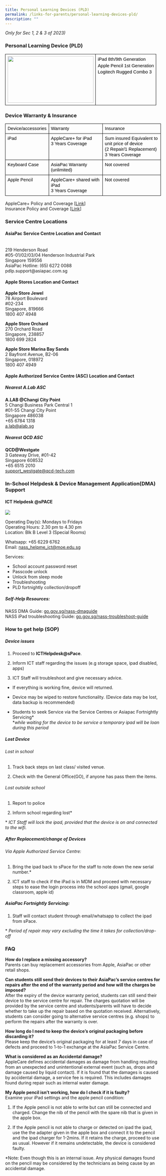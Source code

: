 ```yaml
---
title: Personal Learning Devices (PLD)
permalink: /links-for-parents/personal-learning-devices-pld/
description: ""
---
```

*Only for Sec 1, 2 &amp; 3 of 2023)*
### **Personal Learning Device (PLD)**
<table style="border:none;border-collapse:collapse;table-layout:fixed;width:468pt"><colgroup><col><col></colgroup><tbody><tr style="height:0pt"><td style="border-left:solid #000000 1pt;border-right:solid #000000 1pt;border-bottom:solid #000000 1pt;border-top:solid #000000 1pt;vertical-align:top;padding:5pt 5pt 5pt 5pt;overflow:hidden;overflow-wrap:break-word;"><p style="line-height:1.2;margin-top:0pt;margin-bottom:0pt;" dir="ltr"><span style="font-size:11pt;font-family:Arial;color:#000000;background-color:transparent;font-weight:400;font-style:normal;font-variant:normal;text-decoration:none;vertical-align:baseline;white-space:pre;white-space:pre-wrap;"><span style="border:none;display:inline-block;overflow:hidden;width:278px;height:151px;"><img style="margin-left:0px;margin-top:0px;" height="151" width="278" src="https://lh5.googleusercontent.com/LR3KR3gS9V4MS9M-m3pgZ3W32Tkmwgaxgm3-zc8bg35jVyWwrfvbPLEqODRAGzo8ZFa5CWZQG6YmZ2achFTcFoPJhUXWj__2shxMituJ6Re8zOhq09ADNXiQt2pKZSkwzk0EYZSyRk1lrw9sKmEK9Tc"></span></span></p></td><td style="border-left:solid #000000 1pt;border-right:solid #000000 1pt;border-bottom:solid #000000 1pt;border-top:solid #000000 1pt;vertical-align:top;padding:5pt 5pt 5pt 5pt;overflow:hidden;overflow-wrap:break-word;"><p style="line-height:1.38;margin-top:0pt;margin-bottom:0pt;" dir="ltr"><span style="font-size:11pt;font-family:Arial;color:#000000;background-color:transparent;font-weight:400;font-style:normal;font-variant:normal;text-decoration:none;vertical-align:baseline;white-space:pre;white-space:pre-wrap;">iPad 8th/9th Generation</span></p><p style="line-height:1.38;margin-top:0pt;margin-bottom:0pt;" dir="ltr"><span style="font-size:11pt;font-family:Arial;color:#000000;background-color:transparent;font-weight:400;font-style:normal;font-variant:normal;text-decoration:none;vertical-align:baseline;white-space:pre;white-space:pre-wrap;">Apple Pencil 1st Generation</span></p><p style="line-height:1.38;margin-top:0pt;margin-bottom:0pt;" dir="ltr"><span style="font-size:11pt;font-family:Arial;color:#000000;background-color:transparent;font-weight:400;font-style:normal;font-variant:normal;text-decoration:none;vertical-align:baseline;white-space:pre;white-space:pre-wrap;">Logitech Rugged Combo 3</span></p></td></tr></tbody></table>

### **Device Warranty &amp; Insurance**
<table style="border:none;border-collapse:collapse;"><colgroup><col width="111"><col width="250"><col width="263"></colgroup><tbody><tr style="height:0pt"><td style="border-left:solid #000000 1pt;border-right:solid #000000 1pt;border-bottom:solid #000000 1pt;border-top:solid #000000 1pt;vertical-align:top;padding:5pt 5pt 5pt 5pt;overflow:hidden;overflow-wrap:break-word;"><p style="line-height:1.2;margin-top:0pt;margin-bottom:0pt;" dir="ltr"><span style="font-size:11pt;font-family:Arial;color:#000000;background-color:transparent;font-weight:400;font-style:normal;font-variant:normal;text-decoration:none;vertical-align:baseline;white-space:pre;white-space:pre-wrap;">Device/accessories</span></p></td><td style="border-left:solid #000000 1pt;border-right:solid #000000 1pt;border-bottom:solid #000000 1pt;border-top:solid #000000 1pt;vertical-align:top;padding:5pt 5pt 5pt 5pt;overflow:hidden;overflow-wrap:break-word;"><p style="line-height:1.2;margin-top:0pt;margin-bottom:0pt;" dir="ltr"><span style="font-size:11pt;font-family:Arial;color:#000000;background-color:transparent;font-weight:400;font-style:normal;font-variant:normal;text-decoration:none;vertical-align:baseline;white-space:pre;white-space:pre-wrap;">Warranty</span></p></td><td style="border-left:solid #000000 1pt;border-right:solid #000000 1pt;border-bottom:solid #000000 1pt;border-top:solid #000000 1pt;vertical-align:top;padding:5pt 5pt 5pt 5pt;overflow:hidden;overflow-wrap:break-word;"><p style="line-height:1.2;margin-top:0pt;margin-bottom:0pt;" dir="ltr"><span style="font-size:11pt;font-family:Arial;color:#000000;background-color:transparent;font-weight:400;font-style:normal;font-variant:normal;text-decoration:none;vertical-align:baseline;white-space:pre;white-space:pre-wrap;">Insurance</span></p></td></tr><tr style="height:0pt"><td style="border-left:solid #000000 1pt;border-right:solid #000000 1pt;border-bottom:solid #000000 1pt;border-top:solid #000000 1pt;vertical-align:top;padding:5pt 5pt 5pt 5pt;overflow:hidden;overflow-wrap:break-word;"><p style="line-height:1.2;margin-top:0pt;margin-bottom:0pt;" dir="ltr"><span style="font-size:11pt;font-family:Arial;color:#000000;background-color:transparent;font-weight:400;font-style:normal;font-variant:normal;text-decoration:none;vertical-align:baseline;white-space:pre;white-space:pre-wrap;">iPad</span></p></td><td style="border-left:solid #000000 1pt;border-right:solid #000000 1pt;border-bottom:solid #000000 1pt;border-top:solid #000000 1pt;vertical-align:top;padding:5pt 5pt 5pt 5pt;overflow:hidden;overflow-wrap:break-word;"><p style="line-height:1.2;margin-top:0pt;margin-bottom:0pt;" dir="ltr"><span style="font-size:11pt;font-family:Arial;color:#000000;background-color:transparent;font-weight:400;font-style:normal;font-variant:normal;text-decoration:none;vertical-align:baseline;white-space:pre;white-space:pre-wrap;">AppleCare+ for iPad</span><span style="font-size:11pt;font-family:Arial;color:#000000;background-color:transparent;font-weight:400;font-style:normal;font-variant:normal;text-decoration:none;vertical-align:baseline;white-space:pre;white-space:pre-wrap;"><br></span><span style="font-size:11pt;font-family:Arial;color:#000000;background-color:transparent;font-weight:400;font-style:normal;font-variant:normal;text-decoration:none;vertical-align:baseline;white-space:pre;white-space:pre-wrap;">3 Years Coverage</span></p></td><td style="border-left:solid #000000 1pt;border-right:solid #000000 1pt;border-bottom:solid #000000 1pt;border-top:solid #000000 1pt;vertical-align:top;padding:5pt 5pt 5pt 5pt;overflow:hidden;overflow-wrap:break-word;"><p style="line-height:1.2;margin-top:0pt;margin-bottom:0pt;" dir="ltr"><span style="font-size:11pt;font-family:Arial;color:#000000;background-color:transparent;font-weight:400;font-style:normal;font-variant:normal;text-decoration:none;vertical-align:baseline;white-space:pre;white-space:pre-wrap;">Sum insured Equivalent to unit price of device</span></p><p style="line-height:1.2;margin-top:0pt;margin-bottom:0pt;" dir="ltr"><span style="font-size:11pt;font-family:Arial;color:#000000;background-color:transparent;font-weight:400;font-style:normal;font-variant:normal;text-decoration:none;vertical-align:baseline;white-space:pre;white-space:pre-wrap;">(2 Repair/1 Replacement)</span></p><p style="line-height:1.2;margin-top:0pt;margin-bottom:0pt;" dir="ltr"><span style="font-size:11pt;font-family:Arial;color:#000000;background-color:transparent;font-weight:400;font-style:normal;font-variant:normal;text-decoration:none;vertical-align:baseline;white-space:pre;white-space:pre-wrap;">3 Years Coverage</span></p></td></tr><tr style="height:0pt"><td style="border-left:solid #000000 1pt;border-right:solid #000000 1pt;border-bottom:solid #000000 1pt;border-top:solid #000000 1pt;vertical-align:top;padding:5pt 5pt 5pt 5pt;overflow:hidden;overflow-wrap:break-word;"><p style="line-height:1.2;margin-top:0pt;margin-bottom:0pt;" dir="ltr"><span style="font-size:11pt;font-family:Arial;color:#000000;background-color:transparent;font-weight:400;font-style:normal;font-variant:normal;text-decoration:none;vertical-align:baseline;white-space:pre;white-space:pre-wrap;">Keyboard Case</span></p></td><td style="border-left:solid #000000 1pt;border-right:solid #000000 1pt;border-bottom:solid #000000 1pt;border-top:solid #000000 1pt;vertical-align:top;padding:5pt 5pt 5pt 5pt;overflow:hidden;overflow-wrap:break-word;"><p style="line-height:1.2;margin-top:0pt;margin-bottom:0pt;" dir="ltr"><span style="font-size:11pt;font-family:Arial;color:#000000;background-color:transparent;font-weight:400;font-style:normal;font-variant:normal;text-decoration:none;vertical-align:baseline;white-space:pre;white-space:pre-wrap;">AsiaPac Warranty (unlimited)</span></p></td><td style="border-left:solid #000000 1pt;border-right:solid #000000 1pt;border-bottom:solid #000000 1pt;border-top:solid #000000 1pt;vertical-align:top;padding:5pt 5pt 5pt 5pt;overflow:hidden;overflow-wrap:break-word;"><p style="line-height:1.2;margin-top:0pt;margin-bottom:0pt;" dir="ltr"><span style="font-size:11pt;font-family:Arial;color:#000000;background-color:transparent;font-weight:400;font-style:normal;font-variant:normal;text-decoration:none;vertical-align:baseline;white-space:pre;white-space:pre-wrap;">Not covered</span></p></td></tr><tr style="height:0pt"><td style="border-left:solid #000000 1pt;border-right:solid #000000 1pt;border-bottom:solid #000000 1pt;border-top:solid #000000 1pt;vertical-align:top;padding:5pt 5pt 5pt 5pt;overflow:hidden;overflow-wrap:break-word;"><p style="line-height:1.2;margin-top:0pt;margin-bottom:0pt;" dir="ltr"><span style="font-size:11pt;font-family:Arial;color:#000000;background-color:transparent;font-weight:400;font-style:normal;font-variant:normal;text-decoration:none;vertical-align:baseline;white-space:pre;white-space:pre-wrap;">Apple Pencil</span></p></td><td style="border-left:solid #000000 1pt;border-right:solid #000000 1pt;border-bottom:solid #000000 1pt;border-top:solid #000000 1pt;vertical-align:top;padding:5pt 5pt 5pt 5pt;overflow:hidden;overflow-wrap:break-word;"><p style="line-height:1.2;margin-top:0pt;margin-bottom:0pt;" dir="ltr"><span style="font-size:11pt;font-family:Arial;color:#000000;background-color:transparent;font-weight:400;font-style:normal;font-variant:normal;text-decoration:none;vertical-align:baseline;white-space:pre;white-space:pre-wrap;">AppleCare+ shared with iPad</span></p><p style="line-height:1.2;margin-top:0pt;margin-bottom:0pt;" dir="ltr"><span style="font-size:11pt;font-family:Arial;color:#000000;background-color:transparent;font-weight:400;font-style:normal;font-variant:normal;text-decoration:none;vertical-align:baseline;white-space:pre;white-space:pre-wrap;">3 Years Coverage</span></p></td><td style="border-left:solid #000000 1pt;border-right:solid #000000 1pt;border-bottom:solid #000000 1pt;border-top:solid #000000 1pt;vertical-align:top;padding:5pt 5pt 5pt 5pt;overflow:hidden;overflow-wrap:break-word;"><p style="line-height:1.2;margin-top:0pt;margin-bottom:0pt;" dir="ltr"><span style="font-size:11pt;font-family:Arial;color:#000000;background-color:transparent;font-weight:400;font-style:normal;font-variant:normal;text-decoration:none;vertical-align:baseline;white-space:pre;white-space:pre-wrap;">Not covered</span></p></td></tr></tbody></table>

AppleCare+ Policy and Coverage \[[Link](https://www.apple.com/sg/legal/sales-support/applecare/applecareplus/apac-en/)\]<br>
Insurance Policy and Coverage \[[Link](https://www.ngeeannsec.moe.edu.sg/files/Insurance%20and%20Warranty%20for%20PDLP%20AP1%20Webpage%20v1.pdf)\]

### **Service Centre Locations**


#### AsiaPac Service Centre Location and Contact
<br>
219 Henderson Road <br>#05-01/02/03/04 Henderson Industrial Park 
<br>Singapore 159556
<br>
AsiaPac Hotline: (65) 6272 0088
<br>pdlp.support@asiapac.com.sg  
  

#### Apple Stores Location and Contact


**Apple Store Jewel**
<br>78 Airport Boulevard
<br>#02-234
<br>Singapore, 819666
<br>1800 407 4948

  

**Apple Store Orchard**
<br>270 Orchard Road
<br>Singapore, 238857
<br>1800 699 2824  
  

**Apple Store Marina Bay Sands**
<br>2 Bayfront Avenue, B2-06
<br>Singapore, 018972
<br>1800 407 4949

#### Apple Authorized Service Centre (ASC) Location and Contact

##### Nearest A.Lab ASC

**A.LAB @Changi City Point**
<br>5 Changi Business Park Central 1
<br>#01-55 Changi City Point
<br>Singapore 486038
<br>+65 6784 1318
<br>a.lab@alab.sg

  

##### Nearest QCD ASC
**QCD@Westgate**
<br>3 Gateway Drive, #01-42
<br>Singapore 608532
<br>+65 6515 2010
<br>support_westgate@qcd-tech.com

  

### **In-School Helpdesk &amp; Device Management Application(DMA) Support**


#### ICT Helpdesk @sPACE


![](https://lh3.googleusercontent.com/Uy6oN9lNm2NZJLCGhWxCLKJSgGKJxBeOv_e6HlXgQwIe5pcsGA4ddXyOBMe7h_x9a6gp1jFwwTPUGzv_tzAGKMbCwHELnRC260LTl7gu_GHERdruMwclHOOfVE1BlgiUGrXSfVZnc8T_5p2QKMRg3HA)

Operating Day(s): Mondays to Fridays&nbsp;
<br>
Operating Hours: 2.30 pm to 4.30 pm
<br>
Location: Blk B Level 3 (Special Rooms)


Whatsapp: +65 6229 6762
<br>
Email: nass_helpme_ict@moe.edu.sg

  

Services:<br>
- School account password reset
- Passcode unlock
- Unlock from sleep mode
- Troubleshooting&nbsp;
- PLD fortnightly collection/dropoff

##### Self-Help Resources:
NASS DMA Guide: [go.gov.sg/nass-dmaguide](go.gov.sg/nass-dmaguide)
<br>
NASS iPad troubleshooting Guide: [go.gov.sg/nass-troubleshoot-guide](go.gov.sg/nass-troubleshoot-guide)

  

### **How to get help (SOP)**
##### Device issues


1.  Proceed to **ICTHelpdesk@sPace**.
    
2.  Inform ICT staff regarding the issues (e.g storage space, ipad disabled, apps)
    
3.  ICT Staff will troubleshoot and give necessary advice.
    

- If everything is working fine, device will returned.
    
- Device may be wiped to restore functionality. (Device data may be lost, data backup is recommended)
    
-  Students to seek Service via the Service Centres or Asiapac Fortnightly Servicing\*
<br>\**while waiting for the device to be service a temporary ipad will be loan during this period*

##### Lost Device


###### Lost in school

1.  Track back steps on last class/ visited venue.
    
2.  Check with the General Office(GO), if anyone has pass them the items.
    

  

###### Lost outside school

1.  Report to police&nbsp;
    
2.  Inform school regarding lost\*

\* *ICT Staff will lock the ipad, provided that the device is on and connected to the wifi.*

##### After Replacement/change of Devices


###### Via Apple Authorized Service Centre:

1. Bring the ipad back to sPace for the staff to note down the new serial number.\*

2. ICT staff to check if the iPad is in MDM and proceed with necessary steps to ease the login process into the school apps (gmail, google classroom, apple id)

##### AsiaPac Fortnightly Servicing:

1. Staff will contact student through email/whatsapp to collect the ipad from sPace.

\* *Period of repair may vary excluding the time it takes for collection/drop-off*
  

### **FAQ**

**How do I replace a missing accessory?**
<br>
Parents can buy replacement accessories from Apple, AsiaPac or other retail shops.

  

**Can students still send their devices to their AsiaPac’s service centres for repairs after the end of the warranty period and how will the charges be imposed?**
<br>
After the expiry of the device warranty period, students can still send their device to the service centre for repair. The charges quotation will be provided by the service centre and students/parents will have to decide whether to take up the repair based on the quotation received. Alternatively, students can consider going to alternative service centres (e.g. shops) to perform the repairs after the warranty is over.

  

**How long do I need to keep the device’s original packaging before discarding it?**
<br>
Please keep the device’s original packaging for at least 7 days in case of defects and proceed to 1-to-1 exchange at the AsiaPac Service Centre.

  

**What is considered as an Accidental damage?**
<br>
AppleCare defines accidental damages as damage from handling resulting from an unexpected and unintentional external event (such as, drops and damage caused by liquid contact). If it is found that the damages is caused by accidental damage, a service fee is required. This includes damages found during repair such as internal water damage.

  

**My Apple pencil isn’t working, how do I check if it is faulty?**
\
Examine your iPad settings and the apple pencil condition:

1.  If the Apple pencil is not able to write but can still be connected and charged. Change the nib of the pencil with the spare nib that is given in the apple box.
    
2.  If the Apple pencil is not able to charge or detected on ipad the ipad, use the the adapter given in the apple box and connect it to the pencil and the ipad charger for 1-2mins. If it retains the charge, proceed to use as usual. However if it remains undetectable, the device is considered faulty.
    

\*Note: Even though this is an internal issue. Any physical damages found on the pencil may be considered by the technicians as being cause by an accidental damage.